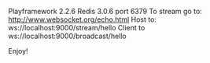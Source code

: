 Playframework 2.2.6
Redis 3.0.6 port 6379
To stream go to:
http://www.websocket.org/echo.html
Host to: ws://localhost:9000/stream/hello
Client to ws://localhost:9000/broadcast/hello

Enjoy!
